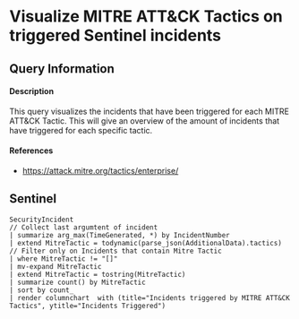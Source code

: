 # Visualize MITRE ATT&CK Tactics on triggered Sentinel incidents

## Query Information

#### Description
This query visualizes the incidents that have been triggered for each MITRE ATT&CK Tactic. This will give an overview of the amount of incidents that have triggered for each specific tactic. 

#### References
- https://attack.mitre.org/tactics/enterprise/

## Sentinel
```
SecurityIncident
// Collect last argumtent of incident
| summarize arg_max(TimeGenerated, *) by IncidentNumber
| extend MitreTactic = todynamic(parse_json(AdditionalData).tactics)
// Filter only on Incidents that contain Mitre Tactic
| where MitreTactic != "[]"
| mv-expand MitreTactic
| extend MitreTactic = tostring(MitreTactic)
| summarize count() by MitreTactic
| sort by count_
| render columnchart  with (title="Incidents triggered by MITRE ATT&CK Tactics", ytitle="Incidents Triggered")
```